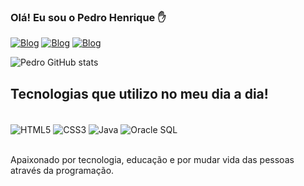 ### Olá! Eu sou o Pedro Henrique ✋

[![Blog](https://img.shields.io/badge/Instagram-E4405F?style=for-the-badge&logo=instagram&logoColor=white)](https://www.instagram.com/pedrown__/)
[![Blog](https://img.shields.io/badge/WhatsApp-25D366?style=for-the-badge&logo=whatsapp&logoColor=white)](https://api.whatsapp.com/send/?phone=%2B553491614321&text&type=phone_number&app_absent=0)
[![Blog](https://img.shields.io/badge/LinkedIn-0077B5?style=for-the-badge&logo=linkedin&logoColor=white)](https://www.linkedin.com/in/pedro-henrique-silva-carvalho-81a077240/)

![Pedro GitHub stats](https://github-readme-stats.vercel.app/api?username=Pedrown1&show_icons=true&theme=dracula)

## Tecnologias que utilizo no meu dia a dia!

<div style="display: inline_block"><br/>
    <img align="center" alt="HTML5" src="https://img.shields.io/badge/HTML5-E34F26?style=for-the-badge&logo=html5&logoColor=white" />
    <img align="center" alt="CSS3" src="https://img.shields.io/badge/CSS3-1572B6?style=for-the-badge&logo=css3&logoColor=white" />
    <img align="center" alt="Java" src="https://img.shields.io/badge/Java-007396?style=for-the-badge&logo=java&logoColor=white" />
    <img align="center" alt="Oracle SQL" src="https://img.shields.io/badge/Oracle_SQL-F80000?style=for-the-badge&logo=oracle&logoColor=white" />
</div><br/>

Apaixonado por tecnologia, educação e por mudar vida das pessoas através da programação.


